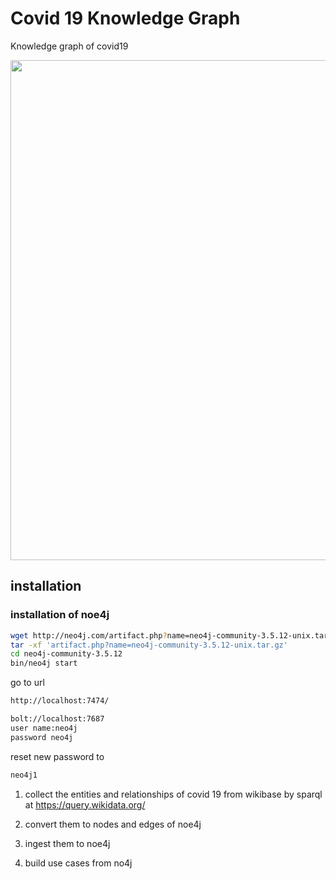 # Covid 19 Knowledge Graph
Knowledge graph of covid19

<img src="https://github.com/gaoyuanliang/covid_knowledge_graph/raw/master/WX20200819-180451%402x.png" width="800">

## installation 

### installation of noe4j

```bash
wget http://neo4j.com/artifact.php?name=neo4j-community-3.5.12-unix.tar.gz
tar -xf 'artifact.php?name=neo4j-community-3.5.12-unix.tar.gz'
cd neo4j-community-3.5.12
bin/neo4j start
```

go to url 
```bash
http://localhost:7474/

bolt://localhost:7687
user name:neo4j
password neo4j
```

reset new password to 
```bash
neo4j1
```


1. collect the entities and relationships of covid 19 from wikibase by sparql  at https://query.wikidata.org/

2. convert them to nodes and edges of noe4j

3. ingest them to noe4j

4. build use cases from no4j 
